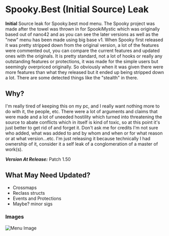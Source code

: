 # Spooky.Best (Initial Source) Leak
**Initial** Source leak for Spooky.best mod menu. The Spooky project was made after the towel was thrown in for SpookiMystic which was originally based out of nano42 and as you can see the later versions as well as the "new" menu has been made using big base v1. When Spooky first released it was pretty stripped down from the original version, a lot of the features were commented out, you can compare the current features and updated ones with the originals. It is pretty standard, not a lot of hooks or really any outstanding features or protections, it was made for the simple users but seemingly overpriced originally. So obviously when it was given there were more features than what they released but it ended up being stripped down a lot. There are some detected things like the "stealth" in there. 

## Why?
I'm really tired of keeping this on my pc, and I really want nothing more to do with it, the people, etc. There were a lot of arguments and claims that were made and a lot of uneeded hostility which turned into threatening the source to abate conflicts which in itself is kind of toxic, so at this point it's just better to get rid of and forget it. Don't ask me for credits I'm  not sure who added, what was added to and by whom and when or for what reason or at what version...etc. I'm just releasing it because technically I had ownership of it, consider it a self leak of a conglomeration of a master of work(s).

_**Version At Release:**_ Patch 1.50

## What May Need Updated?
* Crossmaps
* Reclass structs
* Events and Protections
* Maybe? minor sigs

### Images
![Menu Image](https://media.karousell.com/media/photos/products/2020/7/17/gta_5_spooky_mod_menu_1595000054_187b148d_progressive.jpg)
